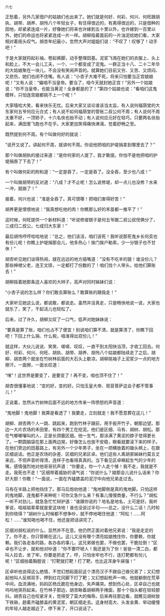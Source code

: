     六七 

   正愁着，另外几家佃户的姑娘们也出来了。她们就是何好、何彩、何兴、何旺跟胡执、胡带、胡养、胡怜八个年轻女子，有住得很近的，有离得很远的，只是佃种的田地，却紧紧连成一片，好像她们将来也许嫁到五十里以外，也许嫁到一百里以外，她们的命运也将紧紧连成一片一样。胡柳指着面前的一片油泥给她们看，大家相对着摇头叹气。胡杏年纪最小，忽然大声对姐姐们说：“不叹了！叹够了！动手吧！”

   于是大家就捋起衫袖，卷起裤脚，动手整理田基。泥浆飞溅在她们的衣服上、头上和脸上，不大一会儿工夫，一个、一个都变成了泥鬼。一群正当十八、二十二年华的大姑娘聚在一块儿，不会没有笑闹声音的。就算她们目前又穷、又苦、又烦闷、又悲伤，她们也闭不住嘴。有人说：“小杏子大难不死，将来只怕要当正宫娘娘呢！”又有人说：“偏咱不当皇帝。要当了，咱今天就封她正宫！”另外一个姑娘说：“你不当皇帝，也能当黄泥！全身都是的了！”第四个姑娘也说：“看咱们这鬼模样，只怕连宫娥都挑不上一个呢！”

   大家嘻哈大笑，看来快乐无忧。后来大家又谈论谁该当太监，有人说何福荫堂的大东家何五爷何应元合式；有人说不如何福荫堂的管账二叔公何不周；有人说何不周太重不好，一顶轿子，十六名伕也抬不动；有人说何应元好在轻巧，只要两名伕抬起来，满田里飞跑也不在乎。大家更加笑得痛快淋漓，觉着舒畅之至。

   既然提到何不周。有个叫做何好的就说：

   “说开又说了。讲起何不周，就讲何不周。你说他把咱的护堤捐拿到哪里去了？”

   那个叫做胡执的接过来道：“是你何家的人提了，我才敢提。你怕不是他把咱的护堤捐吞了下去了！”

   有个叫做何彩的附和道：“一定是吞了，一定是吞了。没全吞，至少也八成！”

   一个叫做胡带的反对道：“八成？才不止呢！怎么说修堤，却一点儿也没修？水来一冲，就崩了！”

   接着，何兴也说：“准是全吞了。真可恨哪！把咱们害得好苦！”

   胡养更是恨恨地说：“我真想吃他的肉！你瞧那么好的禾苗都一推平了！”

   这时候，何旺提供一个新材料道：“听说修堤银子是何五爷跟二叔公叔侄俩分了，三成归二叔公，七成归大东家！”

   最后胡怜哼哼哈哈地说：“总之，他们该活，咱们该死！我听说那死鬼乡长何奀也有份儿呢！你瞧上护堤捐那会儿，他多热心！挨门挨户勒索，少一分银子也不甘休！”

   胡杏听见她们谈得热闹，就在远远的地方插嘴道：“没有不吃羊的狼！谁没份儿？那些绅襟父老，连王文牍，一定都打了份数的了！咱们找个人带头，给他们算账去！”

   胡柳摇着她那条逗人喜欢的大辫子，高声对同村姊妹们说：

   “小杏子说的怎么样？你们敢去算账么？敢算账的跟我走！”

   大家听见她这么说，都说敢，都说走。虽然并没真走，只是畅快地说一说，大家也就乐了，笑了，干起活儿也轻松了。

   后来，过了许久，胡柳又叹了一口气，低声对她妹妹说：

   “要真是算了账，咱们也占不了便宜！别说咱们算不清，就是算清了，你瞧下回吧！下回上什么捐、什么税，咱准得出双份儿！”

   就这样，大伙儿说说、笑笑、嗟嗟、叹叹，一直干到太阳快当顶，才收工回去。何好、何彩、何兴、何旺、胡执、胡带、胡养、胡怜八个姑娘都陆续走了之后，胡柳、胡杏两个就坐在竹树林前面的大石头上歇凉。胡柳挑袖子上泥浆少一点的地方擦汗。一面擦，一面长叹道：

   “嗐”！这世界是要变了，是要变了！再不变，咱也顶不住了！”

   胡杏很懂事地说：“变的好，变的好。只怕玉皇大帝、观音菩萨这会子都不管事儿！”

   正说着，忽然从竹树林后面不远的地方传来一阵愤怒的声音道：

   “鬼地脚！鬼地脚！我算是看透了！我要走，立刻就走！我不愿意葬在这儿！”

   胡柳、胡杏两个人一跳、跳起来，跑到竹林子跟前，用手扳开竹子，朝那边望。那边一大片农场的禾田里，有四个男工在挖泥。他们是区细、马有、胡树、胡松。那在气嘟嘟嚷叫的人，正是长颈鹿区细。他一生气，那涂满了黄泥的脖子觉得更长了。一颗圆脑袋在那上面两边晃，好像怎么也放不安稳，眼看就要滚下来的样子。在他们旁边的田基路上，有另外一个少年男子，坐在一把横放着的锄头柄上，在跟区细说话。他正是农场的杂差、区细的兄弟区卓。他们这些人离胡家姊妹约莫五丈来远，不但声音听得清，连样子也看得真真的。当下看见区卓噘起生气的少年的嘴，感情强烈地对他哥哥抗声道：“你要走，你一个人走个够！我不走，我就是不走。我死也不走！”区细带着威胁的语气说：“你说什么？娘那会儿说什么话来？你好大胆！你敢！”一面说，一面在齐磕膝盖的泥泞中向他兄弟走过去。

   马有在半路上把他挡住了。那马后炮劝他道：“鬼地脚倒是真的鬼地脚。只怕这样的鬼地脚，连鬼都不来种呢！可你又急什么来？有事儿慢慢商量，不行么？”胡松一听不对劲儿，就急急忙忙辩护道：“谁跟你说的？地名是地名，土可是好。我听爹说，咱祖祖辈辈就是爱这块地！谁也没说过半句——总之，没什么二话！几时轮到你晓得？”胡树什么时候都不想争吵，就不停地喝住他道：“阿松！……阿松！……”谁知喝也喝不住，他还是把话讲完了。

   区细对胡松说的什么，显然并不在意。他仍然正面对着他兄弟说：“我是走定的了。你不走，你只管赖在这儿。这儿又没有哪个漂亮姑娘拽住你，你要赖，你就赖。我们各走各的路，各办各的事儿，这兄弟做也罢，不做也罢，干脆拉倒！”区卓也不让步，就和他对吵道：“你不要吓唬人！我还是为了你！爸爸一清二白，都叫人拉去，坐了牢。你要是抓走了，哼，只怕坐牢也不行，连打靶都有份儿呢！”区细拍着胸膛说：“打靶就打靶！打了靶，也比这浑身牛屎强！”

   区卓听他说得这么绝情，不觉幻想起面前这个漂亮汉子不跟自己做兄弟了；又幻想起他叫人反绑双手，押到红花冈脚下打了靶；又幻想起枪声一响，他就躺倒在荒草中间，血流满地，妈妈区杨氏跪在他身边，失声痛哭。想到伤心处，区卓自己也就呜呜地哭将起来。在竹林子那边，胡杏瞅着胡柳两手掩面，那十个指头都在轻轻颤抖。胡杏自己也咬紧牙关，觉得受了莫大的侮辱。后来再往那边看，就瞧见胡树放下铁锹，趟着齐磕膝盖的黄泥浆，朝区细走去。这身材高大、头发金黄、举动缓慢的年轻人越走越近了，停下来了，开口说话了。

